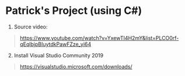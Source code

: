 # Patrick's Project (using C#)

1. Source video:

> https://www.youtube.com/watch?v=YxewTI4H2mY&list=PLCO0rf-qEqlbjpBIuytdkPawFZze_yi64

2. Install Visual Studio Community 2019

> https://visualstudio.microsoft.com/downloads/
